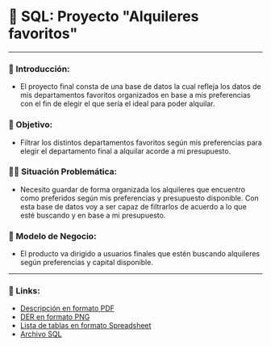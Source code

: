 # 💼 SQL: Proyecto "Alquileres favoritos"
---
### 📖 Introducción:
- El proyecto final consta de una base de datos la cual refleja los datos de mis departamentos favoritos organizados en base a mis preferencias con el fin de elegir el que sería el ideal para poder alquilar.

### 📌 Objetivo:
- Filtrar los distintos departamentos favoritos según mis preferencias para elegir el departamento final a alquilar acorde a mi presupuesto.

### 🧑‍💻 Situación Problemática:
- Necesito guardar de forma organizada los alquileres que encuentro como preferidos según mis preferencias y presupuesto disponible. Con esta base de datos voy a ser capaz de filtrarlos de acuerdo a lo que esté buscando y en base a mi presupuesto.

### 💼 Modelo de Negocio:
- El producto va dirigido a usuarios finales que estén buscando alquileres según preferencias y capital disponible.
---
### 🔗 Links:
- [Descripción en formato PDF](https://docs.google.com/document/d/1A4MXUDdUK3_f160PPK5p-fjYoH3Bx21OuEVzZrq9h1g/edit?usp=sharing)
- [DER en formato PNG](https://github.com/ledesmakv/alquileres_favoritos/blob/main/DER-alquileres_favoritos.png)
- [Lista de tablas en formato Spreadsheet](https://docs.google.com/spreadsheets/d/16GRScmMlsprZR9x_vG6CfIpvXxnATH0-omeWqblTHkg/edit?usp=sharing)
- [Archivo SQL](https://github.com/ledesmakv/alquileres_favoritos/blob/main/alquileres_favoritos.sql)